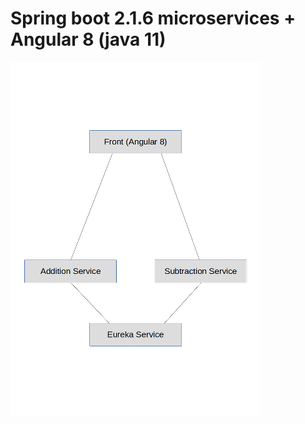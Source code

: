 # Spring boot 2.1.6 microservices + Angular 8 (java 11)

![](frontend-angular8/src/assets/pic-01-microserv.png?raw=true?style=centerme)


